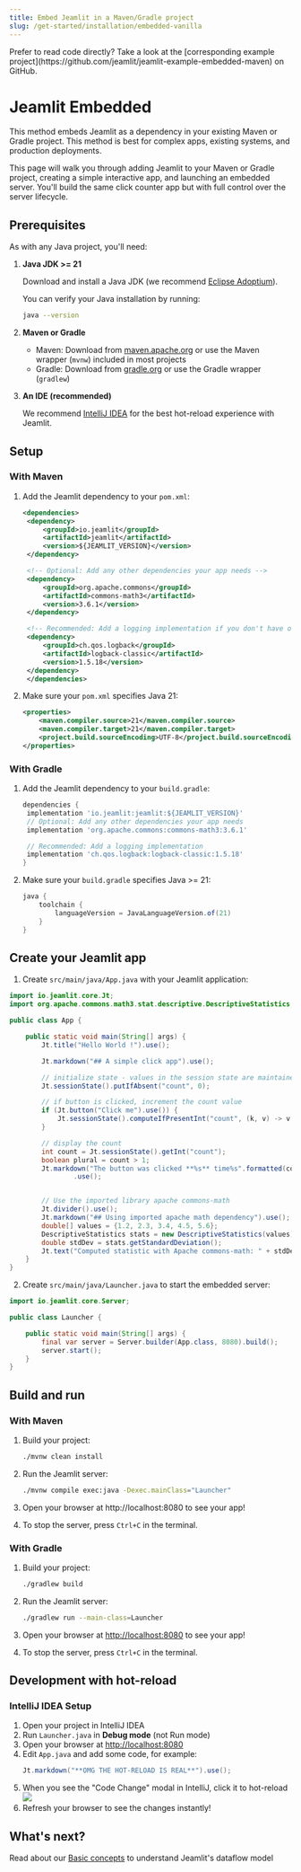 ```yaml
---
title: Embed Jeamlit in a Maven/Gradle project
slug: /get-started/installation/embedded-vanilla
---
```


<Note>
Prefer to read code directly? Take a look at the [corresponding example project](https://github.com/jeamlit/jeamlit-example-embedded-maven) on GitHub.
</Note>


# Jeamlit Embedded

This method embeds Jeamlit as a dependency in your existing Maven or Gradle project.
This method is best for complex apps, existing systems, and production deployments.

This page will walk you through adding Jeamlit to your Maven or Gradle project, creating a simple interactive app, and launching an embedded server. You'll build the same click counter app but with full control over the server lifecycle.

## Prerequisites

As with any Java project, you'll need:

1. **Java JDK >= 21**

   Download and install a Java JDK (we recommend [Eclipse Adoptium](https://adoptium.net/)).

   You can verify your Java installation by running:
   ```bash
   java --version
   ```

2. **Maven or Gradle**

   - Maven: Download from [maven.apache.org](https://maven.apache.org/download.cgi) or use the Maven wrapper (`mvnw`) included in most projects
   - Gradle: Download from [gradle.org](https://gradle.org/install/) or use the Gradle wrapper (`gradlew`)

3. **An IDE (recommended)**

   We recommend [IntelliJ IDEA](https://www.jetbrains.com/idea/) for the best hot-reload experience with Jeamlit.

## Setup

### With Maven

1. Add the Jeamlit dependency to your `pom.xml`:

   ```xml
   <dependencies>
    <dependency>
        <groupId>io.jeamlit</groupId>
        <artifactId>jeamlit</artifactId>
        <version>${JEAMLIT_VERSION}</version>
    </dependency>

    <!-- Optional: Add any other dependencies your app needs -->
    <dependency>
        <groupId>org.apache.commons</groupId>
        <artifactId>commons-math3</artifactId>
        <version>3.6.1</version>
    </dependency>

    <!-- Recommended: Add a logging implementation if you don't have one already -->
    <dependency>
        <groupId>ch.qos.logback</groupId>
        <artifactId>logback-classic</artifactId>
        <version>1.5.18</version>
    </dependency>
    </dependencies>
   ```

2. Make sure your `pom.xml` specifies Java 21:

   ```xml
   <properties>
       <maven.compiler.source>21</maven.compiler.source>
       <maven.compiler.target>21</maven.compiler.target>
       <project.build.sourceEncoding>UTF-8</project.build.sourceEncoding>
   </properties>
   ```

### With Gradle

1. Add the Jeamlit dependency to your `build.gradle`:

   ```gradle
   dependencies {
    implementation 'io.jeamlit:jeamlit:${JEAMLIT_VERSION}'
    // Optional: Add any other dependencies your app needs
    implementation 'org.apache.commons:commons-math3:3.6.1'

    // Recommended: Add a logging implementation
    implementation 'ch.qos.logback:logback-classic:1.5.18'
   }
   ```

2. Make sure your `build.gradle` specifies Java >= 21:

   ```gradle
   java {
       toolchain {
           languageVersion = JavaLanguageVersion.of(21)
       }
   }
   ```

## Create your Jeamlit app

1. Create `src/main/java/App.java` with your Jeamlit application:

```java
import io.jeamlit.core.Jt;
import org.apache.commons.math3.stat.descriptive.DescriptiveStatistics;

public class App {

    public static void main(String[] args) {
        Jt.title("Hello World !").use();

        Jt.markdown("## A simple click app").use();

        // initialize state - values in the session state are maintained at each update
        Jt.sessionState().putIfAbsent("count", 0);

        // if button is clicked, increment the count value
        if (Jt.button("Click me").use()) {
            Jt.sessionState().computeIfPresentInt("count", (k, v) -> v + 1);
        }

        // display the count
        int count = Jt.sessionState().getInt("count");
        boolean plural = count > 1;
        Jt.markdown("The button was clicked **%s** time%s".formatted(count, plural ? "s" : ""))
                .use();


        // Use the imported library apache commons-math
        Jt.divider().use();
        Jt.markdown("## Using imported apache math dependency").use();
        double[] values = {1.2, 2.3, 3.4, 4.5, 5.6};
        DescriptiveStatistics stats = new DescriptiveStatistics(values);
        double stdDev = stats.getStandardDeviation();
        Jt.text("Computed statistic with Apache commons-math: " + stdDev).use();
    }
}
```

2. Create `src/main/java/Launcher.java` to start the embedded server:

```java
import io.jeamlit.core.Server;

public class Launcher {

    public static void main(String[] args) {
        final var server = Server.builder(App.class, 8080).build();
        server.start();
    }
}
```

## Build and run

### With Maven

1. Build your project:
   ```bash
   ./mvnw clean install
   ```

2. Run the Jeamlit server:
   ```bash
   ./mvnw compile exec:java -Dexec.mainClass="Launcher"
   ```
3. Open your browser at http://localhost:8080 to see your app!

4. To stop the server, press `Ctrl+C` in the terminal.


### With Gradle

1. Build your project:
   ```bash
   ./gradlew build
   ```

2. Run the Jeamlit server:
   ```bash
   ./gradlew run --main-class=Launcher
   ```

3. Open your browser at [http://localhost:8080](http://localhost:8080) to see your app!

4. To stop the server, press `Ctrl+C` in the terminal.

## Development with hot-reload

### IntelliJ IDEA Setup

1. Open your project in IntelliJ IDEA
2. Run `Launcher.java` in **Debug mode** (not Run mode)
3. Open your browser at [http://localhost:8080](http://localhost:8080)
4. Edit `App.java` and add some code, for example:
   ```java
   Jt.markdown("**OMG THE HOT-RELOAD IS REAL**").use();
   ```
5. When you see the "Code Change" modal in IntelliJ, click it to hot-reload
   <Image src="/images/get-started/intellij_hot_reload.png" clean />
6. Refresh your browser to see the changes instantly!


## What's next?
Read about our [Basic concepts](/get-started/fundamentals/main-concepts) to understand Jeamlit's dataflow model

